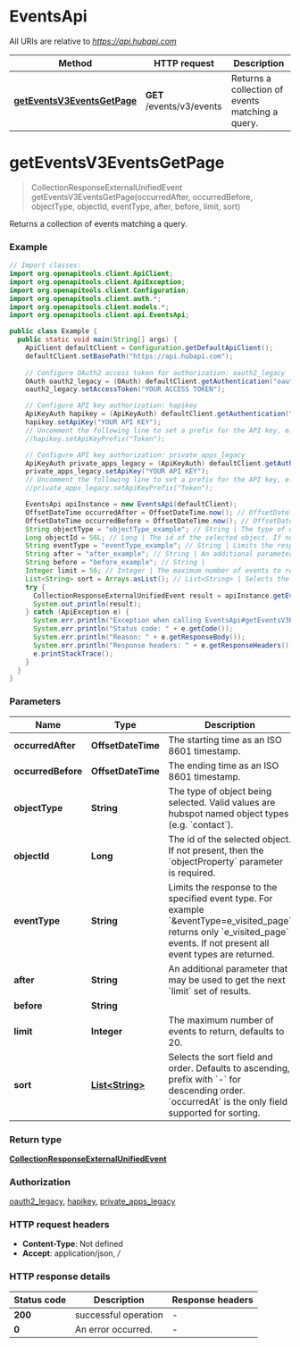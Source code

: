 # EventsApi

All URIs are relative to *https://api.hubapi.com*

| Method | HTTP request | Description |
|------------- | ------------- | -------------|
| [**getEventsV3EventsGetPage**](EventsApi.md#getEventsV3EventsGetPage) | **GET** /events/v3/events | Returns a collection of events matching a query. |


<a id="getEventsV3EventsGetPage"></a>
# **getEventsV3EventsGetPage**
> CollectionResponseExternalUnifiedEvent getEventsV3EventsGetPage(occurredAfter, occurredBefore, objectType, objectId, eventType, after, before, limit, sort)

Returns a collection of events matching a query.

### Example
```java
// Import classes:
import org.openapitools.client.ApiClient;
import org.openapitools.client.ApiException;
import org.openapitools.client.Configuration;
import org.openapitools.client.auth.*;
import org.openapitools.client.models.*;
import org.openapitools.client.api.EventsApi;

public class Example {
  public static void main(String[] args) {
    ApiClient defaultClient = Configuration.getDefaultApiClient();
    defaultClient.setBasePath("https://api.hubapi.com");
    
    // Configure OAuth2 access token for authorization: oauth2_legacy
    OAuth oauth2_legacy = (OAuth) defaultClient.getAuthentication("oauth2_legacy");
    oauth2_legacy.setAccessToken("YOUR ACCESS TOKEN");

    // Configure API key authorization: hapikey
    ApiKeyAuth hapikey = (ApiKeyAuth) defaultClient.getAuthentication("hapikey");
    hapikey.setApiKey("YOUR API KEY");
    // Uncomment the following line to set a prefix for the API key, e.g. "Token" (defaults to null)
    //hapikey.setApiKeyPrefix("Token");

    // Configure API key authorization: private_apps_legacy
    ApiKeyAuth private_apps_legacy = (ApiKeyAuth) defaultClient.getAuthentication("private_apps_legacy");
    private_apps_legacy.setApiKey("YOUR API KEY");
    // Uncomment the following line to set a prefix for the API key, e.g. "Token" (defaults to null)
    //private_apps_legacy.setApiKeyPrefix("Token");

    EventsApi apiInstance = new EventsApi(defaultClient);
    OffsetDateTime occurredAfter = OffsetDateTime.now(); // OffsetDateTime | The starting time as an ISO 8601 timestamp.
    OffsetDateTime occurredBefore = OffsetDateTime.now(); // OffsetDateTime | The ending time as an ISO 8601 timestamp.
    String objectType = "objectType_example"; // String | The type of object being selected. Valid values are hubspot named object types (e.g. `contact`).
    Long objectId = 56L; // Long | The id of the selected object. If not present, then the `objectProperty` parameter is required.
    String eventType = "eventType_example"; // String | Limits the response to the specified event type.  For example `&eventType=e_visited_page` returns only `e_visited_page` events.  If not present all event types are returned.
    String after = "after_example"; // String | An additional parameter that may be used to get the next `limit` set of results.
    String before = "before_example"; // String | 
    Integer limit = 56; // Integer | The maximum number of events to return, defaults to 20.
    List<String> sort = Arrays.asList(); // List<String> | Selects the sort field and order. Defaults to ascending, prefix with `-` for descending order. `occurredAt` is the only field supported for sorting.
    try {
      CollectionResponseExternalUnifiedEvent result = apiInstance.getEventsV3EventsGetPage(occurredAfter, occurredBefore, objectType, objectId, eventType, after, before, limit, sort);
      System.out.println(result);
    } catch (ApiException e) {
      System.err.println("Exception when calling EventsApi#getEventsV3EventsGetPage");
      System.err.println("Status code: " + e.getCode());
      System.err.println("Reason: " + e.getResponseBody());
      System.err.println("Response headers: " + e.getResponseHeaders());
      e.printStackTrace();
    }
  }
}
```

### Parameters

| Name | Type | Description  | Notes |
|------------- | ------------- | ------------- | -------------|
| **occurredAfter** | **OffsetDateTime**| The starting time as an ISO 8601 timestamp. | [optional] |
| **occurredBefore** | **OffsetDateTime**| The ending time as an ISO 8601 timestamp. | [optional] |
| **objectType** | **String**| The type of object being selected. Valid values are hubspot named object types (e.g. &#x60;contact&#x60;). | [optional] |
| **objectId** | **Long**| The id of the selected object. If not present, then the &#x60;objectProperty&#x60; parameter is required. | [optional] |
| **eventType** | **String**| Limits the response to the specified event type.  For example &#x60;&amp;eventType&#x3D;e_visited_page&#x60; returns only &#x60;e_visited_page&#x60; events.  If not present all event types are returned. | [optional] |
| **after** | **String**| An additional parameter that may be used to get the next &#x60;limit&#x60; set of results. | [optional] |
| **before** | **String**|  | [optional] |
| **limit** | **Integer**| The maximum number of events to return, defaults to 20. | [optional] |
| **sort** | [**List&lt;String&gt;**](String.md)| Selects the sort field and order. Defaults to ascending, prefix with &#x60;-&#x60; for descending order. &#x60;occurredAt&#x60; is the only field supported for sorting. | [optional] |

### Return type

[**CollectionResponseExternalUnifiedEvent**](CollectionResponseExternalUnifiedEvent.md)

### Authorization

[oauth2_legacy](../README.md#oauth2_legacy), [hapikey](../README.md#hapikey), [private_apps_legacy](../README.md#private_apps_legacy)

### HTTP request headers

 - **Content-Type**: Not defined
 - **Accept**: application/json, */*

### HTTP response details
| Status code | Description | Response headers |
|-------------|-------------|------------------|
| **200** | successful operation |  -  |
| **0** | An error occurred. |  -  |

